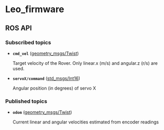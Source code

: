 # Leo_firmware

## ROS API

### Subscribed topics

* **`cmd_vel`** ([geometry_msgs/Twist])

    Target velocity of the Rover. Only linear.x (m/s) and angular.z (r/s) are used.

* **`servoX/command`** ([std_msgs/Int16])

    Angular position (in degrees) of servo X

### Published topics

* **`odom`** ([geometry_msgs/Twist])

    Current linear and angular velocities estimated from encoder readings

[geometry_msgs/Twist]: http://docs.ros.org/api/geometry_msgs/html/msg/Twist.html
[std_msgs/Int16]: http://docs.ros.org/melodic/api/std_msgs/html/msg/Int16.html